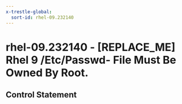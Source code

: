 ```yaml
---
x-trestle-global:
  sort-id: rhel-09.232140
---
```


# rhel-09.232140 - \[REPLACE_ME\] Rhel 9 /Etc/Passwd- File Must Be Owned By Root.

## Control Statement
